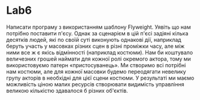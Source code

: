 # Lab6
Написати програму з використанням шаблону Flyweight. Уявіть що нам
потрібно поставити п'єсу. Однак за сценарієм в цій п'єсі задіяні кілька
десятків людей, які по своїй суті виконують однакові дії, наприклад беруть
участь у масовках різних сцен в різні проміжки часу, але між ними все ж є
якісь відмінності (наприклад костюми). Нам би коштувало величезних
грошей наймати для кожної ролі окремого актора, тому ми використовуємо
патерн «пристосуванець». Ми створимо всі потрібні нам костюми, але для
кожної масовки будемо переодягати невелику групу акторів в необхідні для
цієї сцени костюми. У результаті ми маємо можливість ціною малих
ресурсів створювати видимість управління великою кількістю здавалося б
різних об'єктів.
